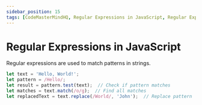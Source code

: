 ```yaml
---
sidebar_position: 15
tags: [CodeMasterMindHQ, Regular Expressions in JavaScript, Regular Expressions]
---
```


# Regular Expressions in JavaScript

Regular expressions are used to match patterns in strings.

```js
let text = 'Hello, World!';
let pattern = /Hello/;
let result = pattern.test(text);  // Check if pattern matches
let matches = text.match(/o/g);  // Find all matches
let replacedText = text.replace(/World/, 'John');  // Replace pattern
```

